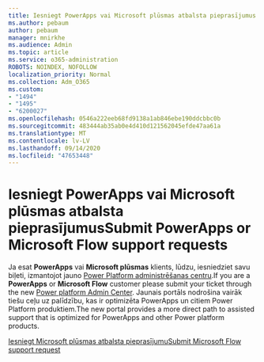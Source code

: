 ```yaml
---
title: Iesniegt PowerApps vai Microsoft plūsmas atbalsta pieprasījumus
ms.author: pebaum
author: pebaum
manager: mnirkhe
ms.audience: Admin
ms.topic: article
ms.service: o365-administration
ROBOTS: NOINDEX, NOFOLLOW
localization_priority: Normal
ms.collection: Adm_O365
ms.custom:
- "1494"
- "1495"
- "6200027"
ms.openlocfilehash: 0546a222eeb68fd9138a1ab846ebe190ddcbbc0b
ms.sourcegitcommit: 483444ab35ab0e4d410d121562045efde47aa61a
ms.translationtype: MT
ms.contentlocale: lv-LV
ms.lasthandoff: 09/14/2020
ms.locfileid: "47653448"
---
```

# <a name="submit-powerapps-or-microsoft-flow-support-requests"></a><span data-ttu-id="0d2b1-102">Iesniegt PowerApps vai Microsoft plūsmas atbalsta pieprasījumus</span><span class="sxs-lookup"><span data-stu-id="0d2b1-102">Submit PowerApps or Microsoft Flow support requests</span></span>

<span data-ttu-id="0d2b1-103">Ja esat **PowerApps** vai **Microsoft plūsmas** klients, lūdzu, iesniedziet savu biļeti, izmantojot jauno [Power Platform administrēšanas centru](https://admin.powerplatform.microsoft.com/support?newTicket&product=15819).</span><span class="sxs-lookup"><span data-stu-id="0d2b1-103">If you are a **PowerApps** or **Microsoft Flow** customer please submit your ticket through the new [Power platform Admin Center](https://admin.powerplatform.microsoft.com/support?newTicket&product=15819).</span></span> <span data-ttu-id="0d2b1-104">Jaunais portāls nodrošina vairāk tiešu ceļu uz palīdzību, kas ir optimizēta PowerApps un citiem Power Platform produktiem.</span><span class="sxs-lookup"><span data-stu-id="0d2b1-104">The new portal provides a more direct path to assisted support that is optimized for PowerApps and other Power platform products.</span></span>

[<span data-ttu-id="0d2b1-105">Iesniegt Microsoft plūsmas atbalsta pieprasījumu</span><span class="sxs-lookup"><span data-stu-id="0d2b1-105">Submit Microsoft Flow support request</span></span>](https://admin.powerplatform.microsoft.com/support?newTicket&product=Flow)